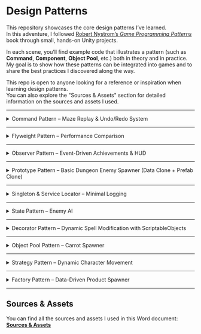 # Design Patterns

This repository showcases the core design patterns I’ve learned.  
In this adventure, I followed [Robert Nystrom’s *Game Programming Patterns*](https://gameprogrammingpatterns.com/) book through small, hands-on Unity projects.  

In each scene, you’ll find example code that illustrates a pattern (such as **Command**, **Component**, **Object Pool**, etc.) both in theory and in practice.  
My goal is to show how these patterns can be integrated into games and to share the best practices I discovered along the way.  

This repo is open to anyone looking for a reference or inspiration when learning design patterns.  
You can also explore the "Sources & Assets" section for detailed information on the sources and assets I used.

---

<details>
<summary>Command Pattern – Maze Replay & Undo/Redo System</summary>

## Command Pattern – Maze Replay & Undo/Redo System

This Unity project demonstrates the **Command Design Pattern** through an interactive maze game.

The player controls a **red cube** and must navigate it across valid tiles to reach the **star**.  
Every movement is stored as a **command**, enabling two key features:
- **Undo**: Reverse the last move.
- **Redo**: Reapply a previously undone move.

When the player reaches the star, the **entire move history** is automatically **replayed**, showcasing how the Command Pattern can store, reverse, and re-execute actions.

🎥 **Demo:**  

https://github.com/user-attachments/assets/d26b3d3e-f7db-44a8-83c8-231620d9dd5b

### Features
- Movement control using the Command Pattern.
- Undo and Redo functionality for player moves.
- Automatic replay of all moves upon reaching the goal.
- Clear example of decoupling input handling from execution logic.

### How It Works
1. **Input Handling** – Player input is translated into movement commands.
2. **Command Execution** – The player cube moves according to the executed command.
3. **History Tracking** – Commands are stored in a stack for undo/redo operations.
4. **Replay** – When the star is reached, commands are executed in sequence to replay the path.

</details>

---

<details>
<summary>Flyweight Pattern – Performance Comparison</summary>

## Flyweight Pattern – Performance Comparison

This Unity project demonstrates the **Flyweight Design Pattern** by comparing two versions of a simple carrot spawning system:  
1. **Non-Flyweight Version** – Each object holds its own unique data, resulting in higher memory usage and draw calls.  
2. **Flyweight Version** – Shared intrinsic data between objects reduces memory usage and improves rendering performance.

The purpose of this project is to show how applying the Flyweight Pattern can optimize **memory consumption** and **batch rendering** in Unity.

<p align="center">
  <img src="https://github.com/user-attachments/assets/c516adbd-41d9-4c38-a2b4-3f03bec85e7b" alt="Non-Flyweight" width="45%" />
  <img src="https://github.com/user-attachments/assets/26c809e7-1107-4c79-928c-59211f232e8e" alt="Flyweight" width="45%" />
</p>

### Key Takeaways
- Flyweight Pattern is highly effective for scenarios where many similar objects share common data.  
- This optimization is particularly useful for games with large numbers of repeated objects, such as bullets, tiles, or vegetation.

</details>

---
<details>
<summary>Observer Pattern – Event-Driven Achievements & HUD</summary>

## Observer Pattern – Event-Driven Achievements & HUD

This Unity scene applies the **Observer Design Pattern** to keep achievements and HUD updates **decoupled** from the event producers.  
When the player collects carrots/cauliflowers, jumps 12 times, or checks the mailbox, the relevant **achievement icon switches from grayscale to colored**, and the HUD counters update in real time.  
Progress **persists visually** even if the UI panel was closed; once opened, it reflects the correct state immediately thanks to a lightweight “replay on subscribe” mechanism.

🎥 **Demo:**  


https://github.com/user-attachments/assets/2597f4fb-8082-4993-863e-3c20426cba4c


### Features
- **Loose coupling:** Producers (Subjects) and listeners (Observers) are independent.
- **Achievements:**
  - Collect **9 carrots**
  - Collect **9 cauliflowers**
  - **Jump 12 times**
  - **Check the mailbox** (press **E** near it)
- **HUD:** Carrot/cauliflower counters update instantly.
- **Visual state:** Start with **grayscale** sprites, switch to **colored** on completion.
- **Replay on subscribe:** New listeners receive the current state right away.
- **Minimal core:** `ISubject<T>` / `IObserver<T>` only; no event bus, no third-party libs.

### How It Works
1. **Subjects**
   - `JumpSubject` → increments and notifies on each successful jump.
   - `CollectSubject` → tracks carrot/cauliflower counts and notifies.
   - `MailboxSubject` → one-time mailbox check, then notifies.
2. **Observers**
   - `HUDCounter` → updates HUD texts.
   - `AchievementIcon_CollectThreshold` → unlocks at **9/9** for the configured item type.
   - `AchievementIcon_JumpThreshold` → unlocks at **12** jumps.
   - `AchievementIcon_Mailbox` → unlocks on mailbox check.
3. **Replay**  
   Each Subject **replays** its current state to new subscribers so the UI shows correct progress even if the panel was previously inactive.
</details>

---

<details>
<summary>Prototype Pattern – Basic Dungeon Enemy Spawner (Data Clone + Prefab Clone)</summary>
  
## Prototype Pattern – Basic Dungeon Enemy Spawner (Data Clone + Prefab Clone)
  
This demo shows the **Prototype Pattern** in two layers:

- **Data Prototype (ScriptableObject)**: `EnemyData.Clone()` creates a **deep copy** of enemy stats.  
- **Prefab Prototype**: `Instantiate(prefab)` creates scene copies of the enemy object.

🎥 **Demo:**  


https://github.com/user-attachments/assets/b29678f1-695b-48e5-8010-0f40f3535fde


## How It Works

1. `EnemySpawner` clones the `BaseEnemy` data prototype.  
2. `WaveModifier` applies wave-based changes (HP, speed, color).  
3. The prefab is instantiated, and `Enemy.Init(data)` injects the cloned values.  
4. `EnemyMove` uses the speed value to move the enemy towards the `Goal`.  


## Running the Demo

- Open the project → load the `Scenes/Prototype` scene → press **Play**.  
- The top UI shows the current wave and total spawned enemies.  

## Why Prototype?

- **Prefab** = practical prototype clone for objects.  
- **ScriptableObject** = data prototype.  
- Deep copy prevents runtime changes from affecting the original asset.  
  
</details>

--- 

<details>
<summary>Singleton & Service Locator – Minimal Logging</summary>

## Singleton & Service Locator – Minimal Logging

This scene implements the **same logging task** with two patterns:
- **Singleton**: `SingletonLogger` exposes a single global instance.
- **Service Locator**: `ILog` is resolved through `Services.Log` without coupling to a concrete class.

UI: one Text element, two buttons  
- **Singleton** button → writes via the Singleton path  
- **Locator** button → writes via the Service Locator path  

<p align="center">
  <img src="https://github.com/user-attachments/assets/b0eaaf59-ad55-4133-84f7-159f29679a87" alt="Singleton Log Demo" width="49%" />
  <img src="https://github.com/user-attachments/assets/fde4da64-d8ea-4847-aa12-f2b00ef0960f" alt="Service Locator Log Demo" width="49%" />
</p>

### How It Works
- On scene load, `Installer.Awake()` registers a provider: `Services.Provide(new MemoryLog())`.
- Press **Singleton**: `SingletonLogger.Instance.Write("...")` → `logText.text = SingletonLogger.Instance.ReadAll()`.
- Press **Locator**: `Services.Log.Write("...")` → `logText.text = Services.Log.ReadAll()`.
- If no provider is registered, `Services.Log` falls back to **NullLog** (no-op), so calls are safely ignored.

</details>

--- 

<details>
<summary>State Pattern – Enemy AI</summary>
  
# State Pattern – Enemy AI

This project demonstrates a grid-based enemy AI built with the **State Pattern**.  
Each state inherits from a shared base class (`EnemyState`) and follows a lifecycle of `Enter`, `Exit`, `UpdateState`, and `DecideDir`.

🎥 **Demo:**  

https://github.com/user-attachments/assets/e8c84cca-f5d7-4700-a43b-c32dae2b295f

## Behaviors

- **Wander**: Picks a random passable direction (avoids turning back if possible).  
- **Chase**: Moves toward the player, minimizing Manhattan distance.  
- **Frightened**: Moves away from the player. When entered, the enemy turns cyan. When the timer ends, the state is popped off the stack.

## Transition Rules

- The enemy starts in **Wander**.  
- After each tile step, the distance to the player is checked:
  - `dist ≤ chaseRangeCells` → **Chase**  
  - `dist > chaseRangeCells` → **Wander**  
- If **Frightened** is active, automatic transitions are ignored.  
- Collecting a big score pushes **Frightened**; when time is up, it pops.

## Movement Flow (Tile-Based)

1. The active state decides direction using `DecideDir`.  
2. `TryStartStep` checks collisions; if clear, the enemy starts moving to the target tile.  
3. `FixedUpdate` moves the enemy until it reaches the tile, then ends the step.

## Future Improvements

This project focuses on demonstrating the **State Pattern** itself.  
Pathfinding algorithms (e.g., **A\***, **BFS**, **DFS**) were intentionally left out to keep the focus clear, but they can be added later to achieve more advanced chasing and evasion behavior.
  
</details>

---

<details>
<summary>Decorator Pattern – Dynamic Spell Modification with ScriptableObjects</summary>

# Decorator Pattern – Dynamic Spell Modification with ScriptableObjects

This Unity project demonstrates the Decorator Design Pattern by creating a dynamic spell system where a base spell’s properties can be altered at runtime.

The system uses ScriptableObjects to define a base spell (SpellDefinitionSO) and a series of modifications (SpellModSO). These modifications act as decorators, wrapping the base spell to change its Damage and ManaCost without altering its core class. The UI updates in real-time to reflect the final stats of the decorated spell.

🎥 Demo:


https://github.com/user-attachments/assets/6e34f5df-4896-44e6-ae4b-ad40e57cb128


## Features

**Dynamic Modification:** Add functionalities like damage boosts or mana discounts to a spell at runtime.

**Data-Driven Design:** Base spells and modifications are managed as ScriptableObject assets, allowing for easy configuration and reuse.

**Loose Coupling:** The base spell (BasicSpell) is completely unaware of the decorators (DamageBoost, ManaDiscount) that wrap it.

**Real-Time UI Feedback:** The UI instantly reflects the combined effects of all applied decorators, showing the final stats and highlighting changes.

## How It Works

**Base Object:** A SpellDefinitionSO creates the initial ISpell object (a BasicSpell) with default stats.

**Decorators as Assets:** Each modification, like DamageBoostSO or ManaDiscountSO, is a ScriptableObject that knows how to "wrap" an existing ISpell object with its corresponding decorator class.

**Runtime Wrapping:** The CardPresenter class builds the final spell by starting with the base spell and sequentially wrapping it with decorators based on UI interactions (e.g., button toggles).

**Property Delegation:** When a property like Damage is accessed on the final object, the call is delegated down the chain. Each decorator modifies the result from the object it wraps before passing it back up.

**UI Update:** The CardPresenter calculates the final stats from the fully decorated spell object and updates the CardViewUnity to display the results, providing immediate visual feedback.

</details>

---

<details>
<summary>Object Pool Pattern – Carrot Spawner</summary>

# Object Pool Pattern  – Carrot Spawne
This Unity project demonstrates the Object Pool Design Pattern for performance optimization within a carrot spawning system.

Creating (Instantiate) and destroying (Destroy) objects repeatedly, especially in quick succession, can be a performance bottleneck and lead to hitches. The Object Pool pattern eliminates these costly operations.

In this project, instead of being continuously destroyed and recreated, carrots are stored in a pool. They are then retrieved and reused as needed. When a carrot goes off-screen or enters a designated zone, it is not destroyed but is simply returned to the pool for later use.

🎥 Demo:



https://github.com/user-attachments/assets/c5f6a29b-87ac-4e82-8490-56bb10587ebb



## How It Works
**Pool Initialization:** When the game starts, the CarrotPool class pre-creates a specific number of carrot objects and stores them in a pool.

**Object Retrieval (Get):** When the CarrotSpawner needs to launch a new carrot, it retrieves an available object from the pool. This process is much faster than Instantiate.

**Object Release (Release):** When a carrot becomes invisible or collides with the KillZone, it signals the pool to be returned, instead of being destroyed.

**Reusability:** Once a carrot is returned to the pool, it is ready to be reused for the next spawn.

## Why Use It?
**Performance:** It avoids expensive Instantiate and Destroy operations, which can increase frame rate (FPS) and prevent hitches.

**Memory Management:** It reduces memory allocation, leading to less frequent garbage collection.

**Flexibility:** It provides greater control over the objects' lifecycle.
</details>

---

<details>
<summary>Strategy Pattern – Dynamic Character Movement</summary>

# Strategy Pattern – Dynamic Character Movement

This Unity project demonstrates the Strategy Design Pattern by allowing a character's movement behavior to be changed dynamically at runtime.

The project showcases how different movement behaviors (walking, running, and zigzagging) can be encapsulated into separate classes, making the character's core movement logic independent of the specific movement strategy being used. This approach provides great flexibility and a clean architecture.

By using the UI buttons, you can instantly change how the character moves.

🎥 Demo:



https://github.com/user-attachments/assets/c781cd14-7c11-4b88-81dc-c06944821e5a



## How It Works
**Movement Interface (IMovementStrategy):** All movement behaviors (Walk, Run, ZigZag) conform to this interface, ensuring they all have a common UpdatePosition method.

## Strategy Classes:

**WalkStrategy:** Implements slow, steady movement.

**RunStrategy:** Implements fast, linear movement.

**ZigZagStrategy:** Implements sinusoidal movement for a wavy path.

**Character Controller (Mover):** This main class holds a reference to the current movement strategy. It doesn't know the specifics of how to move, it simply calls the UpdatePosition method of the active strategy.

**UI Integration:** When a button is clicked, it tells the Mover to switch to a new movement strategy instance, changing the character's behavior immediately.

## Why Use It?

**Flexibility:** Easily add new movement behaviors without modifying the main character's code.

**Maintainability:** The code is more organized and easier to manage, as each behavior is isolated in its own class.

**Scalability:** Allows for a clean and efficient way to handle multiple behaviors for different character types or game states.

</details>

--- 

<details>
<summary>Factory Pattern – Data-Driven Product Spawner</summary>

# Factory Pattern – Data-Driven Product Spawner

This Unity project demonstrates the Factory Method Design Pattern by delegating the responsibility of defining a product's specific features (variant) to its subclasses. This structure relies on the principle of inheritance rather than using if/switch blocks inside a single Factory class.

The ProductFactoryBaseSO (Abstract Factory) acts as a Template Method, standardizing core creation steps like instantiating the Prefab and calling Initialize(). The task of applying the final customization, such as the product's color, is left to the concrete subclasses like RedFactorySO and GreenFactorySO. This ensures the client code (SpawnerController) only ever needs to deal with the abstract base type.

🎥 Demo:



https://github.com/user-attachments/assets/b1841869-396e-47bf-9b98-f6d1638282f6



## Features

**Factory Hierarchy:** Creation responsibility is split between the Abstract Factory (ProductFactoryBaseSO) and its specialized Concrete Factories (RedFactorySO, GreenFactorySO).

**Customization via Inheritance:** Each concrete factory implements a specialized Factory Method (ApplyVariant) to assign its unique color to the product.

**OCP (Open/Closed Principle):** Adding a new product variation (like a YellowFactorySO) requires no modification to the existing ProductFactoryBaseSO or SpawnerController code; you just write a new subclass.

**High Decoupling:** The client (SpawnerController) selects a random factory and calls the generic Create method, remaining completely unaware of the product's final color.

## How It Works

**Request:** The SpawnerController detects a click, selects a random Concrete Factory (e.g., RedFactorySO) from its list, and calls its Create method.

**Template Execution: The generic Create method (in ProductFactoryBaseSO) handles Instantiate, retrieves the IProduct component, and calls Initialize().

**Inheritance Hook:** The Create method’s final step calls the abstract ApplyVariant(product) method.

**Customization:** The selected concrete factory (e.g., RedFactorySO) executes its specific ApplyVariant implementation, applying its dedicated color to the product.

## Why Use Factory Method?

**Extensibility:** Scaling the system by adding new product variations is achieved easily by writing a new subclass, without altering existing core code.

**Clear Responsibility:** Creation steps (Instantiate) and customization steps (SetColor) are cleanly separated between the base class and its descendants.

**Improved Architecture:** This pattern directly supports the Open/Closed Principle (OCP), leading to a higher quality, more maintainable software architecture.

</details>

---

## Sources & Assets
You can find all the sources and assets I used in this Word document:  
[**Sources & Assets**](https://docs.google.com/document/d/1LrV8sxgsNLd5clktmgWa2SVCkJgxFOmjXMhrLYuYcd8/edit?usp=sharing)
